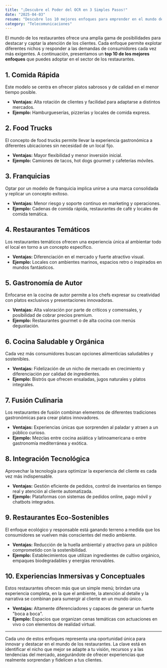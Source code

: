 ```yaml
---
title: "¡Descubre el Poder del OCR en 3 Simples Pasos!"
date: "2025-04-03"
resume: "Descubre los 10 mejores enfoques para emprender en el mundo de los restaurantes, abarcando desde comida rápida y food trucks hasta franquicias y propuestas temáticas que marcan tendencias en el sector."
category: "Telecomunicaciones"
---
```


El mundo de los restaurantes ofrece una amplia gama de posibilidades para destacar y captar la atención de los clientes. Cada enfoque permite explotar diferentes nichos y responder a las demandas de consumidores cada vez más exigentes. A continuación, presentamos un **top 10 de los mejores enfoques** que puedes adoptar en el sector de los restaurantes.

## 1. Comida Rápida

Este modelo se centra en ofrecer platos sabrosos y de calidad en el menor tiempo posible.

- **Ventajas:** Alta rotación de clientes y facilidad para adaptarse a distintos mercados.
- **Ejemplo:** Hamburgueserías, pizzerías y locales de comida express.

## 2. Food Trucks

El concepto de food trucks permite llevar la experiencia gastronómica a diferentes ubicaciones sin necesidad de un local fijo.

- **Ventajas:** Mayor flexibilidad y menor inversión inicial.
- **Ejemplo:** Camiones de tacos, hot dogs gourmet y cafeterías móviles.

## 3. Franquicias

Optar por un modelo de franquicia implica unirse a una marca consolidada y replicar un concepto exitoso.

- **Ventajas:** Menor riesgo y soporte continuo en marketing y operaciones.
- **Ejemplo:** Cadenas de comida rápida, restaurantes de café y locales de comida temática.

## 4. Restaurantes Temáticos

Los restaurantes temáticos ofrecen una experiencia única al ambientar todo el local en torno a un concepto específico.

- **Ventajas:** Diferenciación en el mercado y fuerte atractivo visual.
- **Ejemplo:** Locales con ambientes marinos, espacios retro o inspirados en mundos fantásticos.

## 5. Gastronomía de Autor

Enfocarse en la cocina de autor permite a los chefs expresar su creatividad con platos exclusivos y presentaciones innovadoras.

- **Ventajas:** Alta valoración por parte de críticos y comensales, y posibilidad de cobrar precios premium.
- **Ejemplo:** Restaurantes gourmet o de alta cocina con menús degustación.

## 6. Cocina Saludable y Orgánica

Cada vez más consumidores buscan opciones alimenticias saludables y sostenibles.

- **Ventajas:** Fidelización de un nicho de mercado en crecimiento y diferenciación por calidad de ingredientes.
- **Ejemplo:** Bistrós que ofrecen ensaladas, jugos naturales y platos integrales.

## 7. Fusión Culinaria

Los restaurantes de fusión combinan elementos de diferentes tradiciones gastronómicas para crear platos innovadores.

- **Ventajas:** Experiencias únicas que sorprenden al paladar y atraen a un público curioso.
- **Ejemplo:** Mezclas entre cocina asiática y latinoamericana o entre gastronomía mediterránea y exótica.

## 8. Integración Tecnológica

Aprovechar la tecnología para optimizar la experiencia del cliente es cada vez más indispensable.

- **Ventajas:** Gestión eficiente de pedidos, control de inventarios en tiempo real y atención al cliente automatizada.
- **Ejemplo:** Plataformas con sistemas de pedidos online, pago móvil y chatbots integrados.

## 9. Restaurantes Eco-Sostenibles

El enfoque ecológico y responsable está ganando terreno a medida que los consumidores se vuelven más conscientes del medio ambiente.

- **Ventajas:** Reducción de la huella ambiental y atractivo para un público comprometido con la sostenibilidad.
- **Ejemplo:** Establecimientos que utilizan ingredientes de cultivo orgánico, empaques biodegradables y energías renovables.

## 10. Experiencias Inmersivas y Conceptuales

Estos restaurantes ofrecen más que un simple menú; brindan una experiencia completa, en la que el ambiente, la atención al detalle y la narrativa se combinan para sumergir al cliente en un mundo único.

- **Ventajas:** Altamente diferenciadores y capaces de generar un fuerte "boca a boca".
- **Ejemplo:** Espacios que organizan cenas temáticas con actuaciones en vivo o con elementos de realidad virtual.

---

Cada uno de estos enfoques representa una oportunidad única para innovar y destacar en el mundo de los restaurantes. La clave está en identificar el nicho que mejor se adapte a tu visión, recursos y a las tendencias del mercado, asegurándote de ofrecer experiencias que realmente sorprendan y fidelicen a tus clientes.
